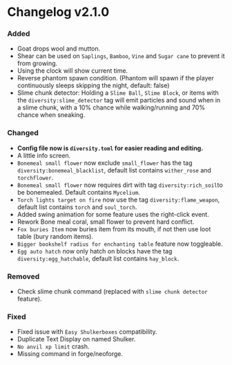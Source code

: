 # Changelog v2.1.0

### Added

- Goat drops wool and mutton.
- Shear can be used on `Saplings`, `Bamboo`, `Vine` and `Sugar cane` to prevent it from growing.
- Using the clock will show current time.
- Reverse phantom spawn condition.
  (Phantom will spawn if the player continuously sleeps skipping the night, default:
  false)
- Slime chunk detector: Holding a `Slime Ball`, `Slime Block`, or items with the `diversity:slime_detector` tag will
  emit
  particles and sound when in a slime chunk, with a 10% chance while walking/running and 70% chance when sneaking.

### Changed

- **Config file now is `diversity.toml` for easier reading and editing.**
- A little info screen.
- `Bonemeal small flower` now exclude `small_flower` has the tag `diversity:bonemeal_blacklist`, default list contains
  `wither_rose` and `torchflower`.
- `Bonemeal small flower` now requires dirt with tag `diversity:rich_soil`to be bonemealed. Default contains `Mycelium`.
- `Torch lights target on fire` now use the tag `diversity:flame_weapon`, default list contains `torch` and
  `soul_torch`.
- Added swing animation for some feature uses the right-click event.
- Rework Bone meal coral, small flower to prevent hard conflict.
- `Fox buries Item` now buries item from its mouth, if not then use loot table (bury random items).
- `Bigger bookshelf radius for enchanting table` feature now toggleable.
- `Egg auto hatch` now only hatch on blocks have the tag `diversity:egg_hatchable`, default list contains `hay_block`.

### Removed

- Check slime chunk command (replaced with `slime chunk detector` feature).

### Fixed

- Fixed issue with `Easy Shulkerboxes` compatibility.
- Duplicate Text Display on named Shulker.
- `No anvil xp limit` crash.
- Missing command in forge/neoforge.